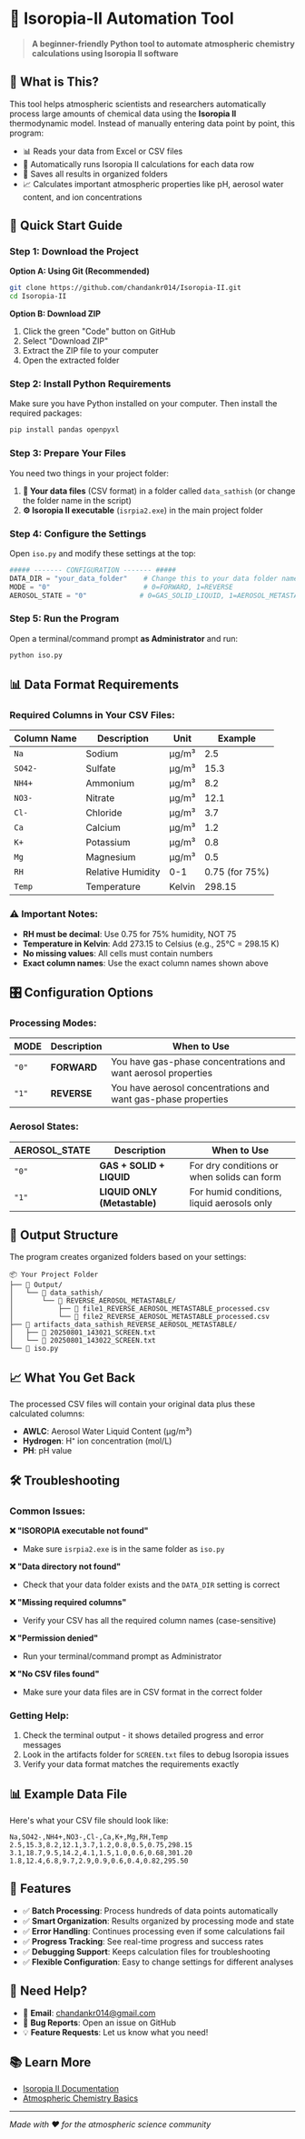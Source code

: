 # 🌟 Isoropia-II Automation Tool

> **A beginner-friendly Python tool to automate atmospheric chemistry calculations using Isoropia II software**

## 📖 What is This?

This tool helps atmospheric scientists and researchers automatically process large amounts of chemical data using the **Isoropia II** thermodynamic model. Instead of manually entering data point by point, this program:

- 📊 Reads your data from Excel or CSV files
- 🔄 Automatically runs Isoropia II calculations for each data row
- 💾 Saves all results in organized folders
- 📈 Calculates important atmospheric properties like pH, aerosol water content, and ion concentrations

## 🚀 Quick Start Guide

### Step 1: Download the Project

**Option A: Using Git (Recommended)**
```bash
git clone https://github.com/chandankr014/Isoropia-II.git
cd Isoropia-II
```

**Option B: Download ZIP**
1. Click the green "Code" button on GitHub
2. Select "Download ZIP"
3. Extract the ZIP file to your computer
4. Open the extracted folder

### Step 2: Install Python Requirements

Make sure you have Python installed on your computer. Then install the required packages:

```bash
pip install pandas openpyxl
```

### Step 3: Prepare Your Files

You need two things in your project folder:

1. **📁 Your data files** (CSV format) in a folder called `data_sathish` (or change the folder name in the script)
2. **⚙️ Isoropia II executable** (`isrpia2.exe`) in the main project folder

### Step 4: Configure the Settings

Open `iso.py` and modify these settings at the top:

```python
##### ------- CONFIGURATION ------- #####
DATA_DIR = "your_data_folder"    # Change this to your data folder name
MODE = "0"                       # 0=FORWARD, 1=REVERSE
AEROSOL_STATE = "0"             # 0=GAS_SOLID_LIQUID, 1=AEROSOL_METASTABLE
```

### Step 5: Run the Program

Open a terminal/command prompt **as Administrator** and run:

```bash
python iso.py
```

## 📊 Data Format Requirements

### Required Columns in Your CSV Files:

| Column Name | Description | Unit | Example |
|------------|-------------|------|---------|
| `Na` | Sodium | µg/m³ | 2.5 |
| `SO42-` | Sulfate | µg/m³ | 15.3 |
| `NH4+` | Ammonium | µg/m³ | 8.2 |
| `NO3-` | Nitrate | µg/m³ | 12.1 |
| `Cl-` | Chloride | µg/m³ | 3.7 |
| `Ca` | Calcium | µg/m³ | 1.2 |
| `K+` | Potassium | µg/m³ | 0.8 |
| `Mg` | Magnesium | µg/m³ | 0.5 |
| `RH` | Relative Humidity | 0-1 | 0.75 (for 75%) |
| `Temp` | Temperature | Kelvin | 298.15 |

### ⚠️ Important Notes:
- **RH must be decimal**: Use 0.75 for 75% humidity, NOT 75
- **Temperature in Kelvin**: Add 273.15 to Celsius (e.g., 25°C = 298.15 K)
- **No missing values**: All cells must contain numbers
- **Exact column names**: Use the exact column names shown above

## 🎛️ Configuration Options

### Processing Modes:

| MODE | Description | When to Use |
|------|-------------|-------------|
| `"0"` | **FORWARD** | You have gas-phase concentrations and want aerosol properties |
| `"1"` | **REVERSE** | You have aerosol concentrations and want gas-phase properties |

### Aerosol States:

| AEROSOL_STATE | Description | When to Use |
|---------------|-------------|-------------|
| `"0"` | **GAS + SOLID + LIQUID** | For dry conditions or when solids can form |
| `"1"` | **LIQUID ONLY (Metastable)** | For humid conditions, liquid aerosols only |

## 📁 Output Structure

The program creates organized folders based on your settings:

```
📦 Your Project Folder
├── 📂 Output/
│   └── 📂 data_sathish/
│       └── 📂 REVERSE_AEROSOL_METASTABLE/
│           ├── 📄 file1_REVERSE_AEROSOL_METASTABLE_processed.csv
│           └── 📄 file2_REVERSE_AEROSOL_METASTABLE_processed.csv
├── 📂 artifacts_data_sathish_REVERSE_AEROSOL_METASTABLE/
│   ├── 📄 20250801_143021_SCREEN.txt
│   └── 📄 20250801_143022_SCREEN.txt
└── 📄 iso.py
```

## 📈 What You Get Back

The processed CSV files will contain your original data plus these calculated columns:

- **AWLC**: Aerosol Water Liquid Content (µg/m³)
- **Hydrogen**: H⁺ ion concentration (mol/L)
- **PH**: pH value

## 🛠️ Troubleshooting

### Common Issues:

**❌ "ISOROPIA executable not found"**
- Make sure `isrpia2.exe` is in the same folder as `iso.py`

**❌ "Data directory not found"**
- Check that your data folder exists and the `DATA_DIR` setting is correct

**❌ "Missing required columns"**
- Verify your CSV has all the required column names (case-sensitive)

**❌ "Permission denied"**
- Run your terminal/command prompt as Administrator

**❌ "No CSV files found"**
- Make sure your data files are in CSV format in the correct folder

### Getting Help:

1. Check the terminal output - it shows detailed progress and error messages
2. Look in the artifacts folder for `SCREEN.txt` files to debug Isoropia issues
3. Verify your data format matches the requirements exactly

## 📊 Example Data File

Here's what your CSV file should look like:

```csv
Na,SO42-,NH4+,NO3-,Cl-,Ca,K+,Mg,RH,Temp
2.5,15.3,8.2,12.1,3.7,1.2,0.8,0.5,0.75,298.15
3.1,18.7,9.5,14.2,4.1,1.5,1.0,0.6,0.68,301.20
1.8,12.4,6.8,9.7,2.9,0.9,0.6,0.4,0.82,295.50
```

## 🌟 Features

- ✅ **Batch Processing**: Process hundreds of data points automatically
- ✅ **Smart Organization**: Results organized by processing mode and state
- ✅ **Error Handling**: Continues processing even if some calculations fail
- ✅ **Progress Tracking**: See real-time progress and success rates
- ✅ **Debugging Support**: Keeps calculation files for troubleshooting
- ✅ **Flexible Configuration**: Easy to change settings for different analyses

## 🤝 Need Help?

- 📧 **Email**: chandankr014@gmail.com
- 🐛 **Bug Reports**: Open an issue on GitHub
- 💡 **Feature Requests**: Let us know what you need!

## 📚 Learn More

- [Isoropia II Documentation](http://nenes.eas.gatech.edu/ISORROPIA/)
- [Atmospheric Chemistry Basics](https://www.epa.gov/air-research/atmospheric-chemistry)

---

*Made with ❤️ for the atmospheric science community*